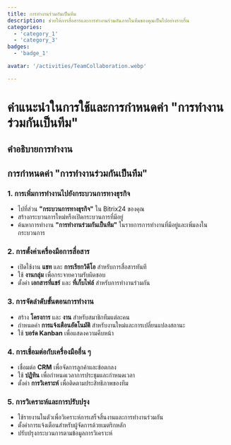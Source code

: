 ```yaml
---
title: การทำงานร่วมกันเป็นทีม
description: ช่วยให้การสื่อสารและการทำงานร่วมกันภายในทีมของคุณเป็นไปอย่างราบรื่น
categories: 
  - 'category_1'
  - 'category_3'
badges: 
  - 'badge_1'

avatar: '/activities/TeamCollaboration.webp'

---
```

# คำแนะนำในการใช้และการกำหนดค่า "การทำงานร่วมกันเป็นทีม"

## คำอธิบายการทำงาน

## **การกำหนดค่า "การทำงานร่วมกันเป็นทีม"**

### 1. การเพิ่มการทำงานไปยังกระบวนการทางธุรกิจ
- ไปที่ส่วน **"กระบวนการทางธุรกิจ"** ใน Bitrix24 ของคุณ
- สร้างกระบวนการใหม่หรือเปิดกระบวนการที่มีอยู่
- ค้นหาการทำงาน **"การทำงานร่วมกันเป็นทีม"** ในรายการการทำงานที่มีอยู่และเพิ่มลงในกระบวนการ

### 2. การตั้งค่าเครื่องมือการสื่อสาร
- เปิดใช้งาน **แชท** และ **การเรียกวิดีโอ** สำหรับการสื่อสารทันที
- ใช้ **งานกลุ่ม** เพื่อกระจายความรับผิดชอบ
- ตั้งค่า **เอกสารที่แชร์** และ **ที่เก็บไฟล์** สำหรับการทำงานร่วมกัน

### 3. การจัดลำดับขั้นตอนการทำงาน
- สร้าง **โครงการ** และ **งาน** สำหรับสมาชิกทีมแต่ละคน
- กำหนดค่า **การแจ้งเตือนอัตโนมัติ** สำหรับงานใหม่และการเปลี่ยนแปลงสถานะ
- ใช้ **บอร์ด Kanban** เพื่อแสดงความคืบหน้า

### 4. การเชื่อมต่อกับเครื่องมืออื่น ๆ
- เชื่อมต่อ **CRM** เพื่อจัดการลูกค้าและข้อตกลง
- ใช้ **ปฏิทิน** เพื่อกำหนดเวลาการประชุมและกำหนดเวลา
- ตั้งค่า **การวิเคราะห์** เพื่อติดตามประสิทธิภาพของทีม

### 5. การวิเคราะห์และการปรับปรุง
- ใช้รายงานในตัวเพื่อวิเคราะห์การเสร็จสิ้นงานและการทำงานร่วมกัน
- ตั้งค่าการแจ้งเตือนสำหรับผู้จัดการด้วยเมตริกหลัก
- ปรับปรุงกระบวนการตามข้อมูลการวิเคราะห์